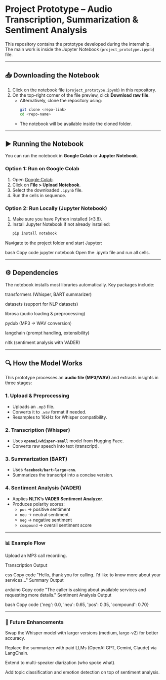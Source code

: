 # Project Prototype – Audio Transcription, Summarization & Sentiment Analysis

This repository contains the prototype developed during the internship.  
The main work is inside the Jupyter Notebook (`project_prototype.ipynb`) file.  

---

## 📥 Downloading the Notebook

1. Click on the notebook file (`project_prototype.ipynb`) in this repository.  
2. On the top-right corner of the file preview, click **Download raw file**.  
   - Alternatively, clone the repository using:  
     ```bash
     git clone <repo-link>
     cd <repo-name>
     ```
   - The notebook will be available inside the cloned folder.  

---

## ▶️ Running the Notebook

You can run the notebook in **Google Colab** or **Jupyter Notebook**.

### Option 1: Run on Google Colab  
1. Open [Google Colab](https://colab.research.google.com/).  
2. Click on **File > Upload Notebook**.  
3. Select the downloaded `.ipynb` file.  
4. Run the cells in sequence.  

### Option 2: Run Locally (Jupyter Notebook)  
1. Make sure you have Python installed (≥3.8).  
2. Install Jupyter Notebook if not already installed:  
   ```bash
   pip install notebook
Navigate to the project folder and start Jupyter:

bash
Copy code
jupyter notebook
Open the .ipynb file and run all cells.

--- 

## ⚙️ Dependencies
The notebook installs most libraries automatically. Key packages include:

transformers (Whisper, BART summarizer)

datasets (support for NLP datasets)

librosa (audio loading & preprocessing)

pydub (MP3 → WAV conversion)

langchain (prompt handling, extensibility)

nltk (sentiment analysis with VADER)

---

## 🔍 How the Model Works  

This prototype processes an **audio file (MP3/WAV)** and extracts insights in three stages:  

### 1. Upload & Preprocessing  
- Uploads an `.mp3` file.  
- Converts it to `.wav` format if needed.  
- Resamples to 16kHz for Whisper compatibility.  

### 2. Transcription (Whisper)  
- Uses **`openai/whisper-small`** model from Hugging Face.  
- Converts raw speech into text (transcript).  

### 3. Summarization (BART)  
- Uses **`facebook/bart-large-cnn`**.  
- Summarizes the transcript into a concise version.  

### 4. Sentiment Analysis (VADER)  
- Applies **NLTK’s VADER Sentiment Analyzer**.  
- Produces polarity scores:  
  - `pos` → positive sentiment  
  - `neu` → neutral sentiment  
  - `neg` → negative sentiment  
  - `compound` → overall sentiment score 

---

### 📊 Example Flow
Upload an MP3 call recording.

Transcription Output

css
Copy code
"Hello, thank you for calling. I’d like to know more about your services..."
Summary Output

arduino
Copy code
"The caller is asking about available services and requesting more details."
Sentiment Analysis Output

bash
Copy code
{'neg': 0.0, 'neu': 0.65, 'pos': 0.35, 'compound': 0.70}

---

### 🚀 Future Enhancements
Swap the Whisper model with larger versions (medium, large-v2) for better accuracy.

Replace the summarizer with paid LLMs (OpenAI GPT, Gemini, Claude) via LangChain.

Extend to multi-speaker diarization (who spoke what).

Add topic classification and emotion detection on top of sentiment analysis.

